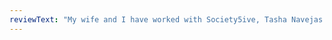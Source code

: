 ```yaml
---
reviewText: "My wife and I have worked with Society5ive, Tasha Navejas and her team on multiple homes. They have always accomplished, bringing creativity and beauty to the interior of these homes. Tasha is a great communicator and responds to questions in a timely manner."
---
```

